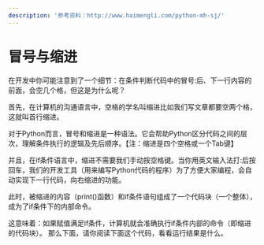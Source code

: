 ```yaml
---
description: '参考资料：http://www.haimengli.com/python-mh-sj/'
---
```


# 冒号与缩进

在开发中你可能注意到了一个细节：在条件判断代码中的冒号:后、下一行内容的前面，会空几个格，但这是为什么呢？

首先，在计算机的沟通语言中，空格的学名叫缩进比如我们写文章都要空两个格，这就叫首行缩进。

 对于Python而言，冒号和缩进是一种语法。它会帮助Python区分代码之间的层次，理解条件执行的逻辑及先后顺序。【注：缩进是四个空格或一个Tab键】 



并且，在if条件语言中，缩进不需要我们手动按空格键。当你用英文输入法打:后按回车，我们的开发工具（用来编写Python代码的程序）为了方便大家编程，会自动实现下一行代码，向右缩进的功能。 

此时，被缩进的内容（print\(\)函数）和if条件语句组成了一个代码块（一个整体），成为了if条件下的内部命令。 

这意味着：如果赋值满足if条件，计算机就会准确执行if条件内部的命令（即缩进的代码块）。 那么下面，请你阅读下面这个代码，看看运行结果是什么。

